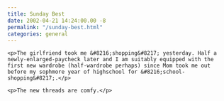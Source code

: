 ```yaml
---
title: Sunday Best
date: 2002-04-21 14:24:00.00 -8
permalink: "/sunday-best.html"
categories: general
---
```

	<p>The girlfriend took me &#8216;shopping&#8217; yesterday. Half a newly-enlarged-paycheck later and I am suitably equipped with the first new wardrobe (half-wardrobe perhaps) since Mom took me out before my sophmore year of highschool for &#8216;school-shopping&#8217;.</p>

	<p>The new threads are comfy.</p>
